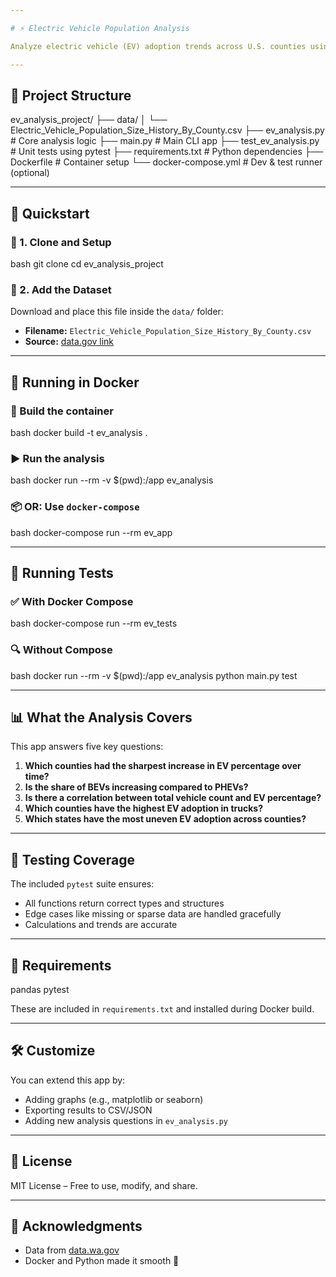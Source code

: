 ```yaml
---

# ⚡ Electric Vehicle Population Analysis

Analyze electric vehicle (EV) adoption trends across U.S. counties using a modular Python app with Docker and automated testing.

---
```


## 📁 Project Structure


ev\_analysis\_project/
├── data/
│   └── Electric\_Vehicle\_Population\_Size\_History\_By\_County.csv
├── ev\_analysis.py         # Core analysis logic
├── main.py                # Main CLI app
├── test\_ev\_analysis.py    # Unit tests using pytest
├── requirements.txt       # Python dependencies
├── Dockerfile             # Container setup
└── docker-compose.yml     # Dev & test runner (optional)


---

## 🚀 Quickstart

### 🔧 1. Clone and Setup

bash
git clone <your-repo-url>
cd ev_analysis_project


### 📂 2. Add the Dataset

Download and place this file inside the `data/` folder:

* **Filename:** `Electric_Vehicle_Population_Size_History_By_County.csv`
* **Source:** [data.gov link](https://catalog.data.gov/dataset/electric-vehicle-population-size-history-by-county)

---

## 🐳 Running in Docker

### 🔨 Build the container

bash
docker build -t ev_analysis .

### ▶️ Run the analysis

bash
docker run --rm -v $(pwd):/app ev_analysis


### 📦 OR: Use `docker-compose`

bash
docker-compose run --rm ev_app

---

## 🧪 Running Tests

### ✅ With Docker Compose

bash
docker-compose run --rm ev_tests


### 🔍 Without Compose

bash
docker run --rm -v $(pwd):/app ev_analysis python main.py test


---

## 📊 What the Analysis Covers

This app answers five key questions:

1. **Which counties had the sharpest increase in EV percentage over time?**
2. **Is the share of BEVs increasing compared to PHEVs?**
3. **Is there a correlation between total vehicle count and EV percentage?**
4. **Which counties have the highest EV adoption in trucks?**
5. **Which states have the most uneven EV adoption across counties?**

---

## 🔬 Testing Coverage

The included `pytest` suite ensures:

* All functions return correct types and structures
* Edge cases like missing or sparse data are handled gracefully
* Calculations and trends are accurate

---

## 📌 Requirements


pandas
pytest


These are included in `requirements.txt` and installed during Docker build.

---

## 🛠️ Customize

You can extend this app by:

* Adding graphs (e.g., matplotlib or seaborn)
* Exporting results to CSV/JSON
* Adding new analysis questions in `ev_analysis.py`

---

## 📜 License

MIT License – Free to use, modify, and share.

---

## 🙌 Acknowledgments

* Data from [data.wa.gov](https://catalog.data.gov/)
* Docker and Python made it smooth 🚀

